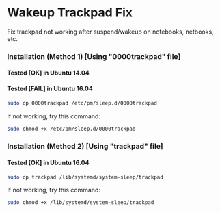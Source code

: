 # Wakeup Trackpad Fix
Fix trackpad not working after suspend/wakeup on notebooks, netbooks, etc.

### Installation (Method 1) [Using "0000trackpad" file]

#### Tested [OK] in Ubuntu 14.04
#### Tested [FAIL] in Ubuntu 16.04

```bash
sudo cp 0000trackpad /etc/pm/sleep.d/0000trackpad
```
If not working, try this command:

```bash
sudo chmod +x /etc/pm/sleep.d/0000trackpad
```

### Installation (Method 2) [Using "trackpad" file]

#### Tested [OK] in Ubuntu 16.04

```bash
sudo cp trackpad /lib/systemd/system-sleep/trackpad
```
If not working, try this command:

```bash
sudo chmod +x /lib/systemd/system-sleep/trackpad
```

